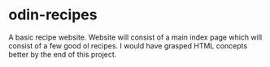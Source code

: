 # odin-recipes
A basic recipe website.
Website will consist of a main index page which will consist of a few good ol recipes.
I would have grasped HTML concepts better by the end of this project.